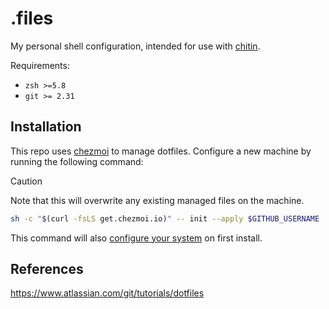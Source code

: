 # .files

My personal shell configuration, intended for use with [chitin](https://github.com/edobry/chitin).

Requirements:

- `zsh >=5.8`
- `git >= 2.31`

## Installation

This repo uses [chezmoi](https://www.chezmoi.io/) to manage dotfiles. Configure a new machine by running the following command:

> [!CAUTION]
> Note that this will overwrite any existing managed files on the machine.

```bash
sh -c "$(curl -fsLS get.chezmoi.io)" -- init --apply $GITHUB_USERNAME
```

This command will also [configure your system](./home/run_once_after_install_macos.sh) on first install.

## References

<https://www.atlassian.com/git/tutorials/dotfiles>
